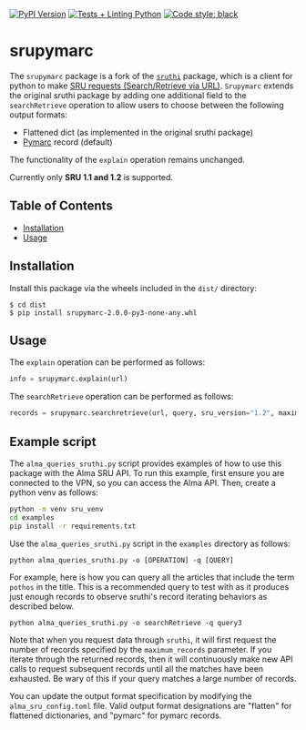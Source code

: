 [![PyPI Version](https://img.shields.io/pypi/v/sruthi)](https://pypi.org/project/sruthi/)
[![Tests + Linting Python](https://github.com/metaodi/sruthi/actions/workflows/lint_python.yml/badge.svg)](https://github.com/metaodi/sruthi/actions/workflows/lint_python.yml)
[![Code style: black](https://img.shields.io/badge/code%20style-black-000000.svg)](https://github.com/psf/black)

# srupymarc



The `srupymarc` package is a fork of the [`sruthi`](https://github.com/metaodi/sruthi/tree/master) package, which is a client for python to make [SRU requests (Search/Retrieve via URL)](http://www.loc.gov/standards/sru/). `Srupymarc` extends the original sruthi package by adding one additional field to the `searchRetrieve` operation to allow users to choose between the following output formats:
- Flattened dict (as implemented in the original sruthi package)
- [Pymarc](https://pymarc.readthedocs.io/en/latest/) record (default)

The functionality of the `explain` operation remains unchanged.

Currently only **SRU 1.1 and 1.2** is supported.

## Table of Contents

* [Installation](#installation)
* [Usage](#usage)

## Installation

Install this package via the wheels included in the `dist/` directory:

```
$ cd dist
$ pip install srupymarc-2.0.0-py3-none-any.whl
```
## Usage

The `explain` operation can be performed as follows:

```python
info = srupymarc.explain(url)
```

The `searchRetrieve` operation can be performed as follows:

```python
records = srupymarc.searchretrieve(url, query, sru_version="1.2", maximum_records=10, output_format="pymarc", record_schema)
```

## Example script

The `alma_queries_sruthi.py` script provides examples of how to use this package with the Alma SRU API. To run this example, first ensure you are connected to the VPN, so you can access the Alma API. Then, create a python venv as follows:
```bash
python -m venv sru_venv
cd examples
pip install -r requirements.txt
```

Use the ```alma_queries_sruthi.py``` script in the `examples` directory as follows:

```python alma_queries_sruthi.py -o [OPERATION] -q [QUERY]```

For example, here is how you can query all the articles that include the term `pothos` in the title. This is a recommended query to test with as it produces just enough records to observe sruthi's record iterating behaviors as described below.

```python alma_queries_sruthi.py -o searchRetrieve -q query3```

Note that when you request data through `sruthi`, it will first request the number of records specified by the `maximum_records` parameter. If you iterate through the returned records, then it will continuously make new API calls to request subsequent records until all the matches have been exhausted. Be wary of this if your query matches a large number of records.

You can update the output format specification by modifying the `alma_sru_config.toml` file. Valid output format designations are "flatten" for flattened dictionaries, and "pymarc" for pymarc records.